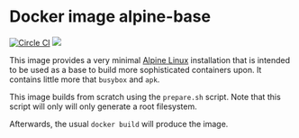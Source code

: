 Docker image alpine-base
========================

[![Circle CI](https://circleci.com/gh/kampka/docker-alpine-base/tree/v3.3.svg?style=svg)](https://circleci.com/gh/kampka/docker-alpine-base/tree/v3.3)
[![](https://imagelayers.io/badge/kampka/alpine-base:v3.3.svg)](https://imagelayers.io/?images=kampka/alpine-base:v3.3 'Get your own badge on imagelayers.io')

This image provides a very minimal [Alpine Linux](https://www.alpinelinux.org) installation
that is intended to be used as a base to build more sophisticated containers upon.
It contains little more that `busybox` and `apk`.

This image builds from scratch using the `prepare.sh` script.
Note that this script will only will only generate a root filesystem.

Afterwards, the usual ```docker build``` will produce the image.
